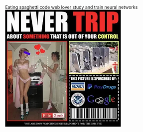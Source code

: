 Eating spaghetti code
web lover
study and train neural networks
![sanchexas icon](./assets/nt.webp "icon")